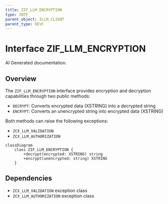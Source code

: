 ```yaml
---
title: ZIF_LLM_ENCRYPTION
type: INTF
parent_object: ZLLM_CLIENT
parent_type: DEVC
---
```


# Interface ZIF_LLM_ENCRYPTION

AI Generated documentation.

## Overview

The `ZIF_LLM_ENCRYPTION` interface provides encryption and decryption capabilities through two public methods:

- `DECRYPT`: Converts encrypted data (XSTRING) into a decrypted string
- `ENCRYPT`: Converts an unencrypted string into encrypted data (XSTRING)

Both methods can raise the following exceptions:

- `ZCX_LLM_VALIDATION`
- `ZCX_LLM_AUTHORIZATION`

```mermaid
classDiagram
    class ZIF_LLM_ENCRYPTION {
        +decrypt(encrypted: XSTRING) string
        +encrypt(unencrypted: string) XSTRING
    }
```

## Dependencies

- `ZCX_LLM_VALIDATION` exception class
- `ZCX_LLM_AUTHORIZATION` exception class

